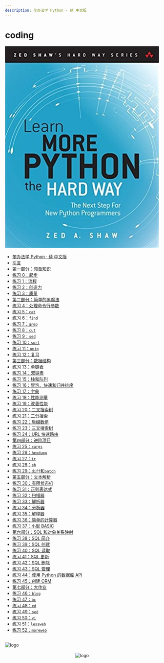 ```yaml
---
description: 笨办法学 Python · 续 中文版
---
```


# coding
<img  src='cover.jpg' width="600" alt="logo">

- [笨办法学 Python · 续 中文版](READ_ME.md)
- [引言](intro.md)
- [第一部分：预备知识](part1.md)
- [练习 0：起步](ex0.md)
- [练习 1：流程](ex1.md)
- [练习 2：创造力](ex2.md)
- [练习 3：质量](ex3.md)
- [第二部分：简单的黑魔法](part2.md)
- [练习 4：处理命令行参数](ex4.md)
- [练习 5：`cat`](ex5.md)
- [练习 6：`find`](ex6.md)
- [练习 7：`grep`](ex7.md)
- [练习 8：`cut`](ex8.md)
- [练习 9：`sed`](ex9.md)
- [练习 10：`sort`](ex10.md)
- [练习 11：`uniq`](ex11.md)
- [练习 12：复习](ex12.md)
- [第三部分：数据结构](part3.md)
- [练习 13：单链表](ex13.md)
- [练习 14：双链表](ex14.md)
- [练习 15：栈和队列](ex15.md)
- [练习 16：冒泡、快速和归并排序](ex16.md)
- [练习 17：字典](ex17.md)
- [练习 18：性能测量](ex18.md)
- [练习 19：改善性能](ex19.md)
- [练习 20：二叉搜索树](ex20.md)
- [练习 21：二分搜索](ex21.md)
- [练习 22：后缀数组](ex22.md)
- [练习 23：三叉搜索树](ex23.md)
- [练习 24：URL 快速路由](ex24.md)
- [第四部分：进阶项目](part4.md)
- [练习 25：`xargs`](ex25.md)
- [练习 26：`hexdump`](ex26.md)
- [练习 27：`tr`](ex27.md)
- [练习 28：`sh`](ex28.md)
- [练习 29：`diff`和`patch`](ex29.md)
- [第五部分：文本解析](part5.md)
- [练习 30：有限状态机](ex30.md)
- [练习 31：正则表达式](ex31.md)
- [练习 32：扫描器](ex32.md)
- [练习 33：解析器](ex33.md)
- [练习 34：分析器](ex34.md)
- [练习 35：解释器](ex35.md)
- [练习 36：简单的计算器](ex36.md)
- [练习 37：小型 BASIC](ex37.md)
- [第六部分：SQL 和对象关系映射](part6.md)
- [练习 38：SQL 简介](ex38.md)
- [练习 39：SQL 创建](ex39.md)
- [练习 40：SQL 读取](ex40.md)
- [练习 41：SQL 更新](ex41.md)
- [练习 42：SQL 删除](ex42.md)
- [练习 43：SQL 管理](ex43.md)
- [练习 44：使用 Python 的数据库 API](ex44.md)
- [练习 45：创建 ORM](ex45.md)
- [第七部分：大作业](part7.md)
- [练习 46：`blog`](ex46.md)
- [练习 47：`bc`](ex47.md)
- [练习 48：`ed`](ex48.md)
- [练习 49：`sed`](ex49.md)
- [练习 50：`vi`](ex50.md)
- [练习 51：`lessweb`](ex51.md)
- [练习 52：`moreweb`](ex52.md)


<br />
<img  src='/img/bjkb.PNG' width="600" alt="logo">
<br />
<br />
<div align="center">

<img  src='/img/01.jpeg' width="600" alt="logo" />
</div>
<br />
<br />
